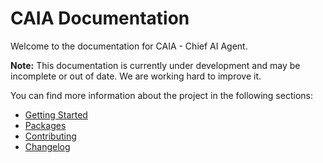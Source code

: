 # CAIA Documentation

Welcome to the documentation for CAIA - Chief AI Agent.

**Note:** This documentation is currently under development and may be incomplete or out of date. We are working hard to improve it.

You can find more information about the project in the following sections:

*   [Getting Started](getting-started.md)
*   [Packages](packages.md)
*   [Contributing](CONTRIBUTING.md)
*   [Changelog](CHANGELOG.md)
